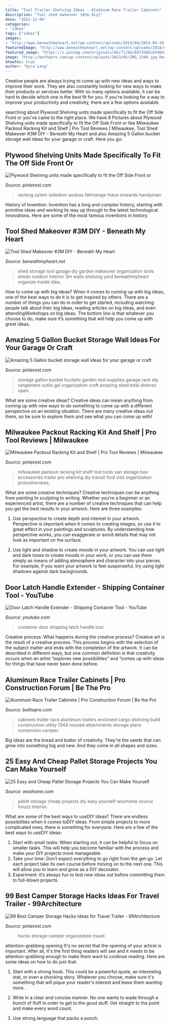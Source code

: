 ```yaml
---
title: "Tool Trailer Shelving Ideas - Aluminum Race Trailer Cabinets"
description: "Tool shed makeover {#3m diy}"
date: "2022-12-09"
categories:
- "ideas"
tags: ["ideas"]
images:
- "http://www.beneathmyheart.net/wp-content/uploads/2014/04/2014-04-10-17.51.10_thumb.jpg"
featuredImage: "http://www.beneathmyheart.net/wp-content/uploads/2014/04/2014-04-10-17.51.10_thumb.jpg"
featured_image: "https://i.pinimg.com/originals/8d/71/bb/8d71bb6cb548419cac8d1bf1db89070b.jpg"
image: "http://bethepro.com/wp-content/uploads/2013/05/IMG_1344.jpg-Resized.jpg"
ShowToc: true
author: "Kyra Lang"
---
```



Creative people are always trying to come up with new ideas and ways to improve their work. They are also constantly looking for new ways to make their products or services better. With so many options available, it can be hard to decide which one is the best fit for you. If you're looking for a way to improve your productivity and creativity, there are a few options available.

	

		
searching about Plywood Shelving units made specifically to fit the Off Side Front or you've came to the right place. We have 8 Pictures about Plywood Shelving units made specifically to fit the Off Side Front or like Milwaukee Packout Racking Kit and Shelf | Pro Tool Reviews | Milwaukee, Tool Shed Makeover #3M DIY - Beneath My Heart and also Amazing 5 Gallon bucket storage wall ideas for your garage or craft. Here you go:
		
    
## Plywood Shelving Units Made Specifically To Fit The Off Side Front Or

<img loading=lazy src="https://i.pinimg.com/736x/97/e4/ee/97e4eeccec8c0932bebc2d4e97618e1a.jpg" onerror="this.onerror=null;this.src='https://tse1.mm.bing.net/th?id=OIP.SltY4HCdg6MsBAYXBRbORgHaJ3&amp;pid=15.1';" alt="Plywood Shelving units made specifically to fit the Off Side Front or">

_Source: pinterest.com_

>racking sytem sidedoor ausbau fahrzeuge hiace onwards handyman. 

	

History of Invention:
Invention has a long and complex history, starting with primitive ideas and working its way up through to the latest technological innovations. Here are some of the most famous inventions in history.

    
## Tool Shed Makeover #3M DIY - Beneath My Heart

<img loading=lazy src="http://www.beneathmyheart.net/wp-content/uploads/2014/04/2014-04-10-17.51.10_thumb.jpg" onerror="this.onerror=null;this.src='https://tse3.mm.bing.net/th?id=OIP.Lj6u4NwUEHg47QD2APttnwHaKh&amp;pid=15.1';" alt="Tool Shed Makeover #3M DIY - Beneath My Heart">

_Source: beneathmyheart.net_

>shed storage tool garage diy garden makeover organization tools sheds outdoor interior 3m walls shelving yard beneathmyheart organize inside idea. 

	

How to come up with big ideas?
When it comes to coming up with big ideas, one of the best ways to do it is to get inspired by others. There are a number of things you can do in order to get started, including watching people talk about their big ideas, reading articles on big ideas, and even attendingWorkshops on big ideas. The bottom line is that whatever you choose to do, make sure it’s something that will help you come up with great ideas.

    
## Amazing 5 Gallon Bucket Storage Wall Ideas For Your Garage Or Craft

<img loading=lazy src="https://i.pinimg.com/originals/8d/71/bb/8d71bb6cb548419cac8d1bf1db89070b.jpg" onerror="this.onerror=null;this.src='https://tse2.mm.bing.net/th?id=OIP.J7NVgPNOT8Yo1Imoud4i6QHaNK&amp;pid=15.1';" alt="Amazing 5 Gallon bucket storage wall ideas for your garage or craft">

_Source: pinterest.com_

>storage gallon bucket buckets garden tool supplies garage rack diy rangement outils gal organization craft amazing shed total shelves open. 

	

What are some creative ideas?
Creative ideas can mean anything from coming up with new ways to do something to come up with a different perspective on an existing situation. There are many creative ideas out there, so be sure to explore them and see what you can come up with!

    
## Milwaukee Packout Racking Kit And Shelf | Pro Tool Reviews | Milwaukee

<img loading=lazy src="https://i.pinimg.com/736x/94/1f/72/941f722c5b2a830e3aeb5cd7cd62a4a8.jpg" onerror="this.onerror=null;this.src='https://tse1.mm.bing.net/th?id=OIP.nx84SymjcNLRSBrZ6bGcNgHaE7&amp;pid=15.1';" alt="Milwaukee Packout Racking Kit and Shelf | Pro Tool Reviews | Milwaukee">

_Source: pinterest.com_

>milwaukee packout racking kit shelf tool tools van storage box accessories trailer pro shelving diy transit ford visit organization protoolreviews. 

	

What are some creative techniques?
Creative techniques can be anything from painting to sculpting to writing. Whether you're a beginner or an experienced artist, there are a number of creative techniques that can help you get the best results in your artwork. Here are three examples:
1. Use perspective to create depth and interest in your artwork. Perspective is important when it comes to creating images, so use it to great effect in your paintings and sculptures. By understanding how perspective works, you can exaggerate or avoid details that may not look as important on the surface.

2. Use light and shadow to create moods in your artwork. You can use light and dark tones to create moods in your work, or you can use them simply as means of adding atmosphere and character into your pieces. For example, if you want your artwork to feel suspenseful, try using light shadows against dark backgrounds.

    
## Door Latch Handle Extender - Shipping Container Tool - YouTube

<img loading=lazy src="https://i.ytimg.com/vi/OYPPF_f-CbU/hqdefault.jpg" onerror="this.onerror=null;this.src='https://tse4.mm.bing.net/th?id=OIP.6TwiYUK8BZV1HCw6BZ01NgHaFj&amp;pid=15.1';" alt="Door Latch Handle Extender - Shipping Container Tool - YouTube">

_Source: youtube.com_

>container door shipping latch handle tool. 

	

Creative process: What happens during the creative process?
Creative art is the result of a creative process. This process begins with the selection of the subject matter and ends with the completion of the artwork. It can be described in different ways, but one common definition is that creativity occurs when an artist “explores new possibilities” and “comes up with ideas for things that have never been done before.

    
## Aluminum Race Trailer Cabinets | Pro Construction Forum | Be The Pro

<img loading=lazy src="http://bethepro.com/wp-content/uploads/2013/05/IMG_1344.jpg-Resized.jpg" onerror="this.onerror=null;this.src='https://tse4.mm.bing.net/th?id=OIP.Im7Gu0S_ZOh2lx-xTge4hwHaFj&amp;pid=15.1';" alt="Aluminum Race Trailer Cabinets | Pro Construction Forum | Be the Pro">

_Source: bethepro.com_

>cabinets trailer race aluminum trailers enclosed cargo shelving build construction utility 1344 resized attachments storage plans conversion camper. 

	

Big ideas are the bread and butter of creativity. They're the seeds that can grow into something big and new. And they come in all shapes and sizes.

    
## 25 Easy And Cheap Pallet Storage Projects You Can Make Yourself

<img loading=lazy src="https://www.woohome.com/wp-content/uploads/2015/07/pallet-storage-ideas-woohome-10.jpg" onerror="this.onerror=null;this.src='https://tse3.mm.bing.net/th?id=OIP.f0xbvbZiLnGPntnsccNoBgHaLH&amp;pid=15.1';" alt="25 Easy and Cheap Pallet Storage Projects You Can Make Yourself">

_Source: woohome.com_

>pallet storage cheap projects diy easy yourself woohome source houzz interior. 

	

What are some of the best ways to useDIY Ideas?
There are endless possibilities when it comes toDIY ideas. From simple projects to more complicated ones, there is something for everyone. Here are a few of the best ways to useDIY Ideas: 
1. Start with small tasks: When starting out, it can be helpful to focus on smaller tasks. This will help you become familiar with the process and make your DIY projects more manageable. 
2. Take your time: Don’t expect everything to go right from the get-go. Let each project take its own course before moving on to the next one. This will allow you to learn and grow as a DIY decorator. 
3. Experiment: It’s always fun to test new ideas out before committing them to full-blown projects.

    
## 99 Best Camper Storage Hacks Ideas For Travel Trailer - 99Architecture

<img loading=lazy src="https://i.pinimg.com/736x/a9/8a/b3/a98ab31eff7d551ff0a9c6213df86029.jpg" onerror="this.onerror=null;this.src='https://tse4.mm.bing.net/th?id=OIP.F9F8J55VYPOFZQbcv8LL8AHaJ3&amp;pid=15.1';" alt="99 Best Camper Storage Hacks Ideas for Travel Trailer - 99Architecture">

_Source: pinterest.com_

>hacks storage camper organization travel. 

	

attention-grabbing opening
It's no secret that the opening of your article is important. After all, it's the first thing readers will see and it needs to be attention-grabbing enough to make them want to continue reading. Here are some ideas on how to do just that:
1. Start with a strong hook. This could be a powerful quote, an interesting stat, or even a shocking story. Whatever you choose, make sure it's something that will pique your reader's interest and leave them wanting more.

2. Write in a clear and concise manner. No one wants to wade through a bunch of fluff in order to get to the good stuff. Get straight to the point and make every word count.

3. Use strong language that packs a punch.

